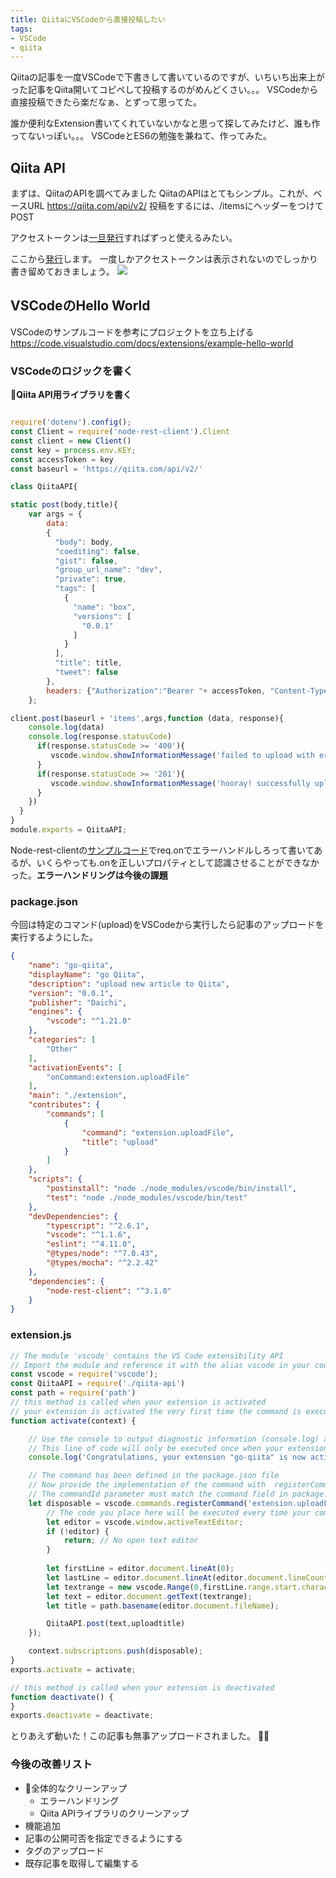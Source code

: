 ```yaml
---
title: QiitaにVSCodeから直接投稿したい
tags: 
- VSCode
- qiita
---
```

Qiitaの記事を一度VSCodeで下書きして書いているのですが、いちいち出来上がった記事をQiita開いてコピペして投稿するのがめんどくさい。。。
VSCodeから直接投稿できたら楽だなぁ、とずって思ってた。

誰か便利なExtension書いてくれていないかなと思って探してみたけど、誰も作ってないっぽい。。。
VSCodeとES6の勉強を兼ねて、作ってみた。

## Qiita API
まずは、QiitaのAPIを調べてみました
QiitaのAPIはとてもシンプル。これが、ベースURL https://qiita.com/api/v2/
投稿をするには、/itemsにヘッダーをつけてPOST

アクセストークンは[一旦発行](https://qiita.com/api/v2/docs#%E8%AA%8D%E8%A8%BC%E8%AA%8D%E5%8F%AF)すればずっと使えるみたい。

ここから[発行](https://qiita.com/settings/applications)します。
一度しかアクセストークンは表示されないのでしっかり書き留めておきましょう。
![](https://cloud.box.com/shared/static/syo3chx0kbpc0j7gxmseq9wd2oinhcuh.png) 

## VSCodeのHello World
VSCodeのサンプルコードを参考にプロジェクトを立ち上げる
https://code.visualstudio.com/docs/extensions/example-hello-world


### VSCodeのロジックを書く

**Qiita API用ライブラリを書く**

```javascript

require('dotenv').config();
const Client = require('node-rest-client').Client
const client = new Client()
const key = process.env.KEY;
const accessToken = key
const baseurl = 'https://qiita.com/api/v2/'

class QiitaAPI{

static post(body,title){
    var args = {
        data: 
        {
          "body": body,
          "coediting": false,
          "gist": false,
          "group_url_name": "dev",
          "private": true,
          "tags": [
            {
              "name": "box",
              "versions": [
                "0.0.1"
              ]
            }
          ],
          "title": title,
          "tweet": false
        },
        headers: {"Authorization":"Bearer "+ accessToken, "Content-Type": "application/json" }
    };

client.post(baseurl + 'items',args,function (data, response){
    console.log(data)
    console.log(response.statusCode)
      if(response.statusCode >= '400'){
         vscode.window.showInformationMessage('failed to upload with error ' + response.statusCode)
      }
      if(response.statusCode >= '201'){
         vscode.window.showInformationMessage('hooray! successfully uploaded')
      }
    })
  }
}
module.exports = QiitaAPI;
```

Node-rest-clientの[サンプルコード](https://www.npmjs.com/package/node-rest-client)でreq.onでエラーハンドルしろって書いてあるが、いくらやっても.onを正しいプロパティとして認識させることができなかった。**エラーハンドリングは今後の課題**


### package.json
今回は特定のコマンド(upload)をVSCodeから実行したら記事のアップロードを実行するようにした。

```json:package.json
{
    "name": "go-qiita",
    "displayName": "go Qiita",
    "description": "upload new article to Qiita",
    "version": "0.0.1",
    "publisher": "Daichi",
    "engines": {
        "vscode": "^1.21.0"
    },
    "categories": [
        "Other"
    ],
    "activationEvents": [
        "onCommand:extension.uploadFile"
    ],
    "main": "./extension",
    "contributes": {
        "commands": [
            {
                "command": "extension.uploadFile",
                "title": "upload"
            }
        ]
    },
    "scripts": {
        "postinstall": "node ./node_modules/vscode/bin/install",
        "test": "node ./node_modules/vscode/bin/test"
    },
    "devDependencies": {
        "typescript": "^2.6.1",
        "vscode": "^1.1.6",
        "eslint": "^4.11.0",
        "@types/node": "^7.0.43",
        "@types/mocha": "^2.2.42"
    },
    "dependencies": {
        "node-rest-client": "^3.1.0"
    }
}

```

### extension.js

```javascript
// The module 'vscode' contains the VS Code extensibility API
// Import the module and reference it with the alias vscode in your code below
const vscode = require('vscode');
const QiitaAPI = require('./qiita-api')
const path = require('path')
// this method is called when your extension is activated
// your extension is activated the very first time the command is executed
function activate(context) {

    // Use the console to output diagnostic information (console.log) and errors (console.error)
    // This line of code will only be executed once when your extension is activated
    console.log('Congratulations, your extension "go-qiita" is now active!');

    // The command has been defined in the package.json file
    // Now provide the implementation of the command with  registerCommand
    // The commandId parameter must match the command field in package.json
    let disposable = vscode.commands.registerCommand('extension.uploadFile', function () {
        // The code you place here will be executed every time your command is executed
        let editor = vscode.window.activeTextEditor;
        if (!editor) {
            return; // No open text editor
        }
       
        let firstLine = editor.document.lineAt(0);
        let lastLine = editor.document.lineAt(editor.document.lineCount - 1);
        let textrange = new vscode.Range(0,firstLine.range.start.character,editor.document.lineCount - 1,lastLine.range.end.character);
        let text = editor.document.getText(textrange);
        let title = path.basename(editor.document.fileName);

        QiitaAPI.post(text,uploadtitle)
    });

    context.subscriptions.push(disposable);
}
exports.activate = activate;

// this method is called when your extension is deactivated
function deactivate() {
}
exports.deactivate = deactivate;
```

とりあえず動いた！この記事も無事アップロードされました。

### 今後の改善リスト
- 全体的なクリーンアップ
  - エラーハンドリング
  - Qiita APIライブラリのクリーンアップ 
- 機能追加
 - 記事の公開可否を指定できるようにする
 - タグのアップロード
 - 既存記事を取得して編集する
